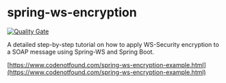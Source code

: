 # spring-ws-encryption

[![Quality Gate](https://sonarqube.com/api/badges/gate?key=com.codenotfound:spring-ws-encryption)](https://sonarqube.com/dashboard/index/com.codenotfound:spring-ws-encryption)

A detailed step-by-step tutorial on how to apply WS-Security encryption to a SOAP message using Spring-WS and Spring Boot.

[https://www.codenotfound.com/spring-ws-encryption-example.html](https://www.codenotfound.com/spring-ws-encryption-example.html)
